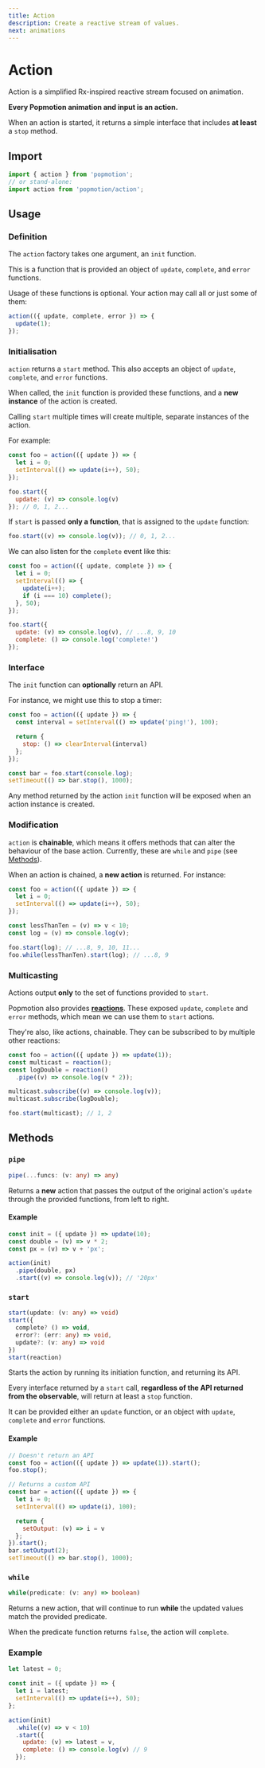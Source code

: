 ```yaml
---
title: Action
description: Create a reactive stream of values.
next: animations
---
```


# Action

Action is a simplified Rx-inspired reactive stream focused on animation.

**Every Popmotion animation and input is an action.**

When an action is started, it returns a simple interface that includes **at least** a `stop` method.

## Import

```javascript
import { action } from 'popmotion';
// or stand-alone:
import action from 'popmotion/action';
```

## Usage

### Definition

The `action` factory takes one argument, an `init` function.

This is a function that is provided an object of `update`, `complete`, and `error` functions.

Usage of these functions is optional. Your action may call all or just some of them:

```javascript
action(({ update, complete, error }) => {
  update(1);
});
```

### Initialisation

`action` returns a `start` method. This also accepts an object of `update`, `complete`, and `error` functions.

When called, the `init` function is provided these functions, and a **new instance** of the action is created.

Calling `start` multiple times will create multiple, separate instances of the action.

For example:

```javascript
const foo = action(({ update }) => {
  let i = 0;
  setInterval(() => update(i++), 50);
});

foo.start({
  update: (v) => console.log(v)
}); // 0, 1, 2...
```

If `start` is passed **only a function**, that is assigned to the `update` function:

```javascript
foo.start((v) => console.log(v)); // 0, 1, 2...
```

We can also listen for the `complete` event like this:

```javascript
const foo = action(({ update, complete }) => {
  let i = 0;
  setInterval(() => {
    update(i++);
    if (i === 10) complete();
  }, 50);
});

foo.start({
  update: (v) => console.log(v), // ...8, 9, 10
  complete: () => console.log('complete!')
});
```

### Interface

The `init` function can **optionally** return an API.

For instance, we might use this to stop a timer:

```javascript
const foo = action(({ update }) => {
  const interval = setInterval(() => update('ping!'), 100);

  return {
    stop: () => clearInterval(interval)
  };
});

const bar = foo.start(console.log);
setTimeout(() => bar.stop(), 1000);
```

Any method returned by the action `init` function will be exposed when an action instance is created.

### Modification

`action` is **chainable**, which means it offers methods that can alter the behaviour of the base action. Currently, these are `while` and `pipe` (see [Methods](#methods)).

When an action is chained, a **new action** is returned. For instance:

```javascript
const foo = action(({ update }) => {
  let i = 0;
  setInterval(() => update(i++), 50);
});

const lessThanTen = (v) => v < 10;
const log = (v) => console.log(v);

foo.start(log); // ...8, 9, 10, 11...
foo.while(lessThanTen).start(log); // ...8, 9
```

### Multicasting

Actions output **only** to the set of functions provided to `start`.

Popmotion also provides **[reactions](/api/reactions)**. These exposed `update`, `complete` and `error` methods, which mean we can use them to `start` actions.

They're also, like actions, chainable. They can be subscribed to by multiple other reactions:

```javascript
const foo = action(({ update }) => update(1));
const multicast = reaction();
const logDouble = reaction()
  .pipe((v) => console.log(v * 2));

multicast.subscribe((v) => console.log(v));
multicast.subscribe(logDouble);

foo.start(multicast); // 1, 2
```

## Methods

### `pipe`

```typescript
pipe(...funcs: (v: any) => any)
```

Returns a **new** action that passes the output of the original action's `update` through the provided functions, from left to right.

#### Example

```javascript
const init = ({ update }) => update(10);
const double = (v) => v * 2;
const px = (v) => v + 'px';

action(init)
  .pipe(double, px)
  .start((v) => console.log(v)); // '20px'
```

### `start`

```typescript
start(update: (v: any) => void)
start({
  complete? () => void,
  error?: (err: any) => void,
  update?: (v: any) => void
})
start(reaction)
```

Starts the action by running its initiation function, and returning its API.

Every interface returned by a `start` call, **regardless of the API returned from the observable**, will return at least a `stop` function.

It can be provided either an `update` function, or an object with `update`, `complete` and `error` functions.

#### Example

```javascript
// Doesn't return an API
const foo = action(({ update }) => update(1)).start();
foo.stop();

// Returns a custom API
const bar = action(({ update }) => {
  let i = 0;
  setInterval(() => update(i), 100);

  return {
    setOutput: (v) => i = v
  };
}).start();
bar.setOutput(2);
setTimeout(() => bar.stop(), 1000);
```

### `while`

```typescript
while(predicate: (v: any) => boolean)
```

Returns a new action, that will continue to run **while** the updated values match the provided predicate.

When the predicate function returns `false`, the action will `complete`.

### Example

```javascript
let latest = 0;

const init = ({ update }) => {
  let i = latest;
  setInterval(() => update(i++), 50);
};

action(init)
  .while((v) => v < 10)
  .start({
    update: (v) => latest = v,
    complete: () => console.log(v) // 9
  });
```
